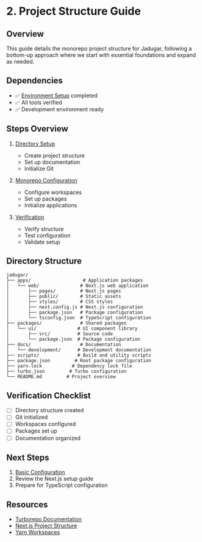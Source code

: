 # 2. Project Structure Guide

## Overview
This guide details the monorepo project structure for Jadugar, following a bottom-up approach where we start with essential foundations and expand as needed.

## Dependencies
- ✅ [Environment Setup](../1-environment/index.md) completed
- ✅ All tools verified
- ✅ Development environment ready

## Steps Overview
1. [Directory Setup](1-directories.md)
   - Create project structure
   - Set up documentation
   - Initialize Git

2. [Monorepo Configuration](2-monorepo.md)
   - Configure workspaces
   - Set up packages
   - Initialize applications

3. [Verification](3-verification.md)
   - Verify structure
   - Test configuration
   - Validate setup

## Directory Structure
```
jadugar/
├── apps/                   # Application packages
│   └── web/               # Next.js web application
│       ├── pages/         # Next.js pages
│       ├── public/        # Static assets
│       ├── styles/        # CSS styles
│       ├── next.config.js # Next.js configuration
│       ├── package.json   # Package configuration
│       └── tsconfig.json  # TypeScript configuration
├── packages/              # Shared packages
│   └── ui/               # UI component library
│       ├── src/          # Source code
│       └── package.json  # Package configuration
├── docs/                  # Documentation
│   └── development/      # Development documentation
├── scripts/              # Build and utility scripts
├── package.json         # Root package configuration
├── yarn.lock           # Dependency lock file
├── turbo.json         # Turbo configuration
└── README.md         # Project overview
```

## Verification Checklist
- [ ] Directory structure created
- [ ] Git initialized
- [ ] Workspaces configured
- [ ] Packages set up
- [ ] Documentation organized

## Next Steps
1. [Basic Configuration](../3-configuration/index.md)
2. Review the Next.js setup guide
3. Prepare for TypeScript configuration

## Resources
- [Turborepo Documentation](https://turbo.build/repo/docs)
- [Next.js Project Structure](https://nextjs.org/docs/getting-started/project-structure)
- [Yarn Workspaces](https://classic.yarnpkg.com/lang/en/docs/workspaces/)
